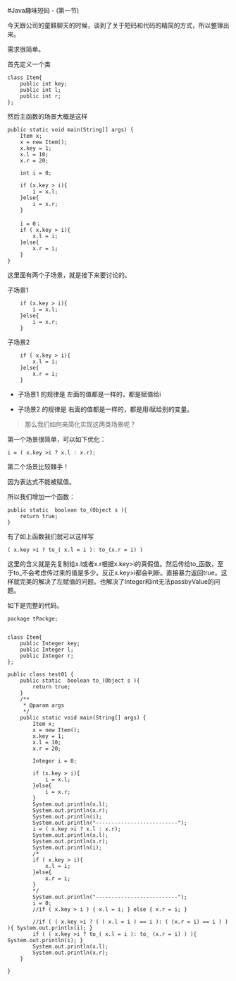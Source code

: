 

#Java趣味短码 - (第一节)

今天跟公司的童鞋聊天的时候，谈到了关于短码和代码的精简的方式，所以整理出来。

需求很简单。

首先定义一个类

    class Item{
		public int key;
		public int l;
		public int r;
    };


然后主函数的场景大概是这样

	public static void main(String[] args) {
		Item x;
		x = new Item();
		x.key = 1;
		x.l = 10;
		x.r = 20;
		
		int i = 0;

		if (x.key > i){
			i = x.l;
		}else{
			i = x.r;
		}

		i = 0；
		if ( x.key > i){
			x.l = i;
		}else{
			x.r = i;
		}
	}

这里面有两个子场景，就是接下来要讨论的。

子场景1

		if (x.key > i){
			i = x.l;
		}else{
			i = x.r;
		}

子场景2

		if ( x.key > i){
			x.l = i;
		}else{
			x.r = i;
		}

- 子场景1 的规律是 左面的值都是一样的，都是赋值给i

- 子场景2 的规律是 右面的值都是一样的，都是用i赋给别的变量。

>那么我们如何来简化实现这两类场景呢？

第一个场景很简单，可以如下优化：

    i = ( x.key >i ? x.l : x.r);

第二个场景比较棘手！

因为表达式不能被赋值。

所以我们增加一个函数：

	public static  boolean to_(Object s ){
		return true;
	}

有了如上函数我们就可以这样写

    ( x.key >i ? to_( x.l = i ): to_(x.r = i) )

这里的含义就是先复制给x.l或者x.r根据x.key>i的真假值。然后传给to_函数，至于to_不会考虑传过来的值是多少。反正x.key>i都会判断。直接暴力返回true。这样就完美的解决了左赋值的问题。也解决了Integer和int无法passbyValue的问题。

如下是完整的代码。
	
	package tPackge;
	
	
	class Item{
		public Integer key;
		public Integer l;
		public Integer r;
	};
	
	public class test01 {
		public static  boolean to_(Object s ){
			return true;
		}
		/**
		 * @param args
		 */
		public static void main(String[] args) {
			Item x;
			x = new Item();
			x.key = 1;
			x.l = 10;
			x.r = 20;
			
			Integer i = 0;
			
			if (x.key > i){
				i = x.l;
			}else{
				i = x.r;
			}
			System.out.println(x.l);
			System.out.println(x.r);
			System.out.println(i);
			System.out.println("--------------------------");		
			i = ( x.key >i ? x.l : x.r);
			System.out.println(x.l);
			System.out.println(x.r);
			System.out.println(i);
			/*
			if ( x.key > i){
				x.l = i;
			}else{
				x.r = i;
			}
			*/
			System.out.println("--------------------------");
			i = 0;
			//if ( x.key > i ) { x.l = i; } else { x.r = i; } 
			
			//if ( ( x.key >i ? ( ( x.l = i ) == i ): ( (x.r = i) == i ) ) ){ System.out.println(i); }
			if ( ( x.key >i ? to_( x.l = i ): to_ (x.r = i) ) ){ System.out.println(i); }
			System.out.println(x.l);
			System.out.println(x.r);
		}
	
	}
	
	
	